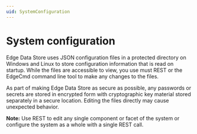 ```yaml
---
uid: SystemConfiguration
---
```


# System configuration

Edge Data Store uses JSON configuration files in a protected directory on Windows and Linux to store configuration information that is read on startup. While the files are accessible to view, you use must REST or the EdgeCmd command line tool to make any changes to the files.

As part of making Edge Data Store as secure as possible, any passwords or secrets are stored in encrypted form with cryptographic key material stored separately in a secure location. Editing the files directly may cause unexpected behavior.

**Note:** Use REST to edit any single component or facet of the system or configure the system as a whole with a single REST call.
